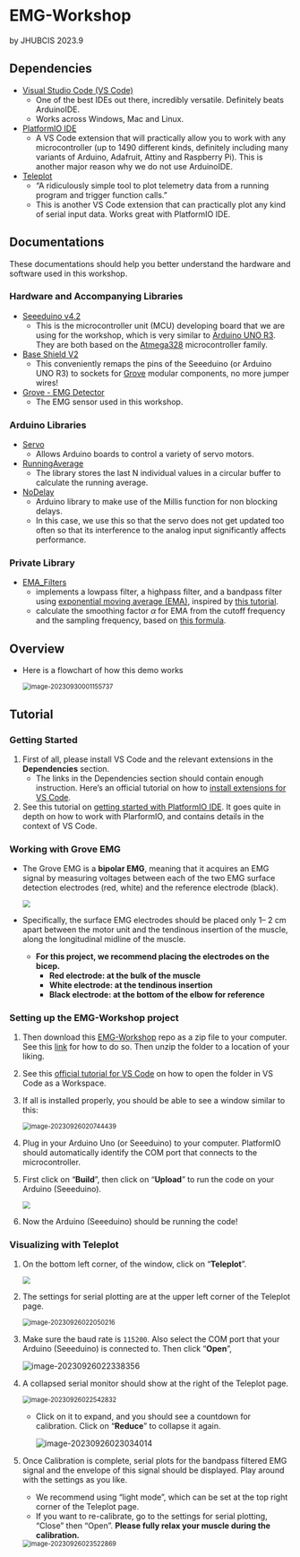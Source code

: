 # EMG-Workshop

by JHUBCIS 2023.9

## Dependencies

- [Visual Studio Code (VS Code)](https://code.visualstudio.com/) 
  - One of the best IDEs out there, incredibly versatile. Definitely beats ArduinoIDE.
  - Works across Windows, Mac and Linux.
- [PlatformIO IDE](https://marketplace.visualstudio.com/items?itemName=platformio.platformio-ide) 
  - A VS Code extension that will practically allow you to work with any microcontroller (up to 1490 different kinds, definitely including many variants of Arduino, Adafruit, Attiny and Raspberry Pi). This is another major reason why we do not use ArduinoIDE.
- [Teleplot](https://marketplace.visualstudio.com/items?itemName=alexnesnes.teleplot)
  - “A ridiculously simple tool to plot telemetry data from a running program and trigger function calls.”
  - This is another VS Code extension that can practically plot any kind of serial input data. Works great with PlatformIO IDE.

## Documentations 

These documentations should help you better understand the hardware and software used in this workshop.

### Hardware and Accompanying Libraries

- [Seeeduino v4.2](https://wiki.seeedstudio.com/Seeeduino_v4.2/) 
  - This is the microcontroller unit (MCU) developing board that we are using for the workshop, which is very similar to [Arduino UNO R3](https://docs.arduino.cc/hardware/uno-rev3). They are both based on the [Atmega328](https://en.wikipedia.org/wiki/ATmega328) microcontroller family.
- [Base Shield V2](https://wiki.seeedstudio.com/Base_Shield_V2/) 
  - This conveniently remaps the pins of the Seeeduino (or Arduino UNO R3) to sockets for [Grove](https://wiki.seeedstudio.com/Grove_System/) modular components, no more jumper wires!
- [Grove - EMG Detector](https://wiki.seeedstudio.com/Grove-EMG_Detector/) 
  - The EMG sensor used in this workshop.

### Arduino Libraries

- [Servo](https://github.com/arduino-libraries/Servo)
  - Allows Arduino boards to control a variety of servo motors.
- [RunningAverage](https://github.com/RobTillaart/RunningAverage?utm_source=platformio&utm_medium=piohome)
  - The library stores the last N individual values in a circular buffer to calculate the running average.
- [NoDelay](https://github.com/M-tech-Creations/NoDelay?utm_source=platformio&utm_medium=piohome)
  - Arduino library to make use of the Millis function for non blocking delays.
  - In this case, we use this so that the servo does not get updated too often so that its interference to the analog input significantly affects performance.

### Private Library

- [EMA_Filters](https://github.com/JHUBCIS/EMG-Workshop/blob/main/lib/EMA_Filters/README.md)
  - implements a lowpass filter, a highpass filter, and a bandpass filter using [exponential moving average (EMA)](https://en.wikipedia.org/wiki/Exponential_smoothing), inspired by [this tutorial](https://www.norwegiancreations.com/2016/03/arduino-tutorial-simple-high-pass-band-pass-and-band-stop-filtering/).
  - calculate the smoothing factor $\alpha$ for EMA from the cutoff frequency and the sampling frequency, based on [this formula](https://en.wikipedia.org/wiki/Low-pass_filter#Simple_infinite_impulse_response_filter).

## Overview

- Here is a flowchart of how this demo works

  <img src="z_README/image-20230930001155737.png" alt="image-20230930001155737" style="zoom:80%;" />

## Tutorial

### Getting Started

1. First of all, please install VS Code and the relevant extensions in the **Dependencies** section.
   - The links in the Dependencies section should contain enough instruction. Here’s an official tutorial on how to [install extensions for VS Code](https://code.visualstudio.com/docs/editor/extension-marketplace#:~:text=You%20can%20browse%20and%20install,on%20the%20VS%20Code%20Marketplace.).
2. See this tutorial on [getting started with PlatformIO IDE](https://dronebotworkshop.com/platformio/). It goes quite in depth on how to work with PlarformIO, and contains details in the context of VS Code.

### Working with Grove EMG

- The Grove EMG is a **bipolar EMG**, meaning that it acquires an EMG signal by measuring voltages between each of the two EMG surface detection electrodes (red, white) and the reference electrode (black). 

  <img src="z_README/image15.png" style="zoom: 80%;" />

- Specifically, the surface EMG electrodes should be placed only  1– 2 cm apart between the motor unit and the tendinous insertion of the muscle, along the  longitudinal midline of the muscle. 

  - **For this project, we recommend placing the electrodes on the bicep.** 
    - **Red electrode: at the bulk of the muscle**
    - **White electrode: at the tendinous insertion**
    - **Black electrode: at the bottom of the elbow for reference**

### Setting up the EMG-Workshop project

1. Then download this [EMG-Workshop](https://github.com/JHUBCIS/EMG-Workshop) repo as a zip file to your computer. See this [link](https://docs.github.com/en/repositories/working-with-files/using-files/downloading-source-code-archives#downloading-source-code-archives) for how to do so. Then unzip the folder to a location of your liking.

2. See this [official tutorial for VS Code](https://code.visualstudio.com/docs/introvideos/basics) on how to open the folder in VS Code as a Workspace. 

3. If all is installed properly, you should be able to see a window similar to this:

   <img src="z_README/image-20230926020744439.png" alt="image-20230926020744439" style="zoom:80%;" />

4. Plug in your Arduino Uno (or Seeeduino) to your computer. PlatformIO should automatically identify the COM port that connects to the microcontroller. 

5. First click on “**Build**”, then click on “**Upload**” to run the code on your Arduino (Seeeduino).

   <img src="z_README/image-20230926020744439-1.png" style="zoom:80%;" />

6. Now the Arduino (Seeeduino) should be running the code!

### Visualizing with Teleplot

1. On the bottom left corner, of the window, click on “**Teleplot**”.

   <img src="z_README/image-20230926020744439-2.png" style="zoom:80%;" />

2. The settings for serial plotting are at the upper left corner of the Teleplot page. 

   <img src="z_README/image-20230926022050216.png" alt="image-20230926022050216" style="zoom:80%;" />

3. Make sure the baud rate is `115200`. Also select the COM port that your Arduino (Seeeduino) is connected to. Then click “**Open**”,

   ![image-20230926022338356](z_README/image-20230926022338356.png)

4. A collapsed serial monitor should show at the right of the Teleplot page. 

   <img src="z_README/image-20230926022542832.png" alt="image-20230926022542832" style="zoom:80%;" />

   - Click on it to expand, and you should see a countdown for calibration. Click on “**Reduce**” to collapse it again.

     ![image-20230926023034014](z_README/image-20230926023034014.png)

5. Once Calibration is complete, serial plots for the bandpass filtered EMG signal and the envelope of this signal should be displayed. Play around with the settings as you like.

   - We recommend using “light mode”, which can be set at the top right corner of the Teleplot page. 
   - If you want to re-calibrate, go to the settings for serial plotting, “Close” then “Open”. **Please fully relax your muscle during the calibration.** 

   <img src="z_README/image-20230926023522869.png" alt="image-20230926023522869" style="zoom:80%;" />